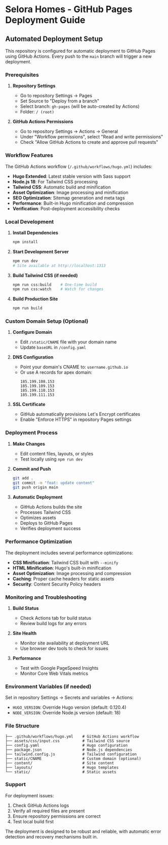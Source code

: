 # Selora Homes - GitHub Pages Deployment Guide

## Automated Deployment Setup

This repository is configured for automatic deployment to GitHub Pages using GitHub Actions. Every push to the `main` branch will trigger a new deployment.

### Prerequisites

1. **Repository Settings**
   - Go to repository Settings → Pages
   - Set Source to "Deploy from a branch"
   - Select branch: `gh-pages` (will be auto-created by Actions)
   - Folder: `/ (root)`

2. **GitHub Actions Permissions**
   - Go to repository Settings → Actions → General
   - Under "Workflow permissions", select "Read and write permissions"
   - Check "Allow GitHub Actions to create and approve pull requests"

### Workflow Features

The GitHub Actions workflow (`/.github/workflows/hugo.yml`) includes:

- **Hugo Extended**: Latest stable version with Sass support
- **Node.js 18**: For Tailwind CSS processing
- **Tailwind CSS**: Automatic build and minification
- **Asset Optimization**: Image processing and minification
- **SEO Optimization**: Sitemap generation and meta tags
- **Performance**: Built-in Hugo minification and compression
- **Verification**: Post-deployment accessibility checks

### Local Development

1. **Install Dependencies**

   ```bash
   npm install
   ```

2. **Start Development Server**

   ```bash
   npm run dev
   # Site available at http://localhost:1313
   ```

3. **Build Tailwind CSS (if needed)**

   ```bash
   npm run css:build    # One-time build
   npm run css:watch    # Watch for changes
   ```

4. **Build Production Site**
   ```bash
   npm run build
   ```

### Custom Domain Setup (Optional)

1. **Configure Domain**
   - Edit `/static/CNAME` file with your domain name
   - Update `baseURL` in `/config.yaml`

2. **DNS Configuration**
   - Point your domain's CNAME to: `username.github.io`
   - Or use A records for apex domain:
     ```
     185.199.108.153
     185.199.109.153
     185.199.110.153
     185.199.111.153
     ```

3. **SSL Certificate**
   - GitHub automatically provisions Let's Encrypt certificates
   - Enable "Enforce HTTPS" in repository Pages settings

### Deployment Process

1. **Make Changes**
   - Edit content files, layouts, or styles
   - Test locally using `npm run dev`

2. **Commit and Push**

   ```bash
   git add .
   git commit -m "feat: update content"
   git push origin main
   ```

3. **Automatic Deployment**
   - GitHub Actions builds the site
   - Processes Tailwind CSS
   - Optimizes assets
   - Deploys to GitHub Pages
   - Verifies deployment success

### Performance Optimization

The deployment includes several performance optimizations:

- **CSS Minification**: Tailwind CSS built with `--minify`
- **HTML Minification**: Hugo's built-in minification
- **Asset Optimization**: Image processing and compression
- **Caching**: Proper cache headers for static assets
- **Security**: Content Security Policy headers

### Monitoring and Troubleshooting

1. **Build Status**
   - Check Actions tab for build status
   - Review build logs for any errors

2. **Site Health**
   - Monitor site availability at deployment URL
   - Use browser dev tools to check for issues

3. **Performance**
   - Test with Google PageSpeed Insights
   - Monitor Core Web Vitals metrics

### Environment Variables (if needed)

Set in repository Settings → Secrets and variables → Actions:

- `HUGO_VERSION`: Override Hugo version (default: 0.120.4)
- `NODE_VERSION`: Override Node.js version (default: 18)

### File Structure

```
├── .github/workflows/hugo.yml    # GitHub Actions workflow
├── assets/css/input.css          # Tailwind CSS source
├── config.yaml                   # Hugo configuration
├── package.json                  # Node.js dependencies
├── tailwind.config.js            # Tailwind configuration
├── static/CNAME                  # Custom domain (optional)
├── content/                      # Site content
├── layouts/                      # Hugo templates
└── static/                       # Static assets
```

### Support

For deployment issues:

1. Check GitHub Actions logs
2. Verify all required files are present
3. Ensure repository permissions are correct
4. Test local build first

The deployment is designed to be robust and reliable, with automatic error detection and recovery mechanisms built in.
